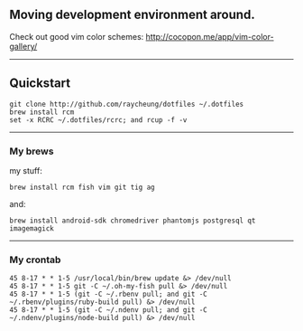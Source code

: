 Moving development environment around.
------

Check out good vim color schemes: http://cocopon.me/app/vim-color-gallery/

------

## Quickstart

    git clone http://github.com/raycheung/dotfiles ~/.dotfiles
    brew install rcm
    set -x RCRC ~/.dotfiles/rcrc; and rcup -f -v

------

### My brews

my stuff:

    brew install rcm fish vim git tig ag

and:

    brew install android-sdk chromedriver phantomjs postgresql qt imagemagick

------

### My crontab

    45 8-17 * * 1-5	/usr/local/bin/brew update &> /dev/null
    45 8-17 * * 1-5	git -C ~/.oh-my-fish pull &> /dev/null
    45 8-17 * * 1-5	(git -C ~/.rbenv pull; and git -C ~/.rbenv/plugins/ruby-build pull) &> /dev/null
    45 8-17 * * 1-5	(git -C ~/.ndenv pull; and git -C ~/.ndenv/plugins/node-build pull) &> /dev/null
